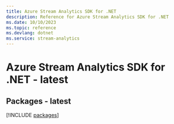 ```yaml
---
title: Azure Stream Analytics SDK for .NET
description: Reference for Azure Stream Analytics SDK for .NET
ms.date: 10/10/2023
ms.topic: reference
ms.devlang: dotnet
ms.service: stream-analytics
---
```

# Azure Stream Analytics SDK for .NET - latest
## Packages - latest
[!INCLUDE [packages](stream-analytics-index.md)]